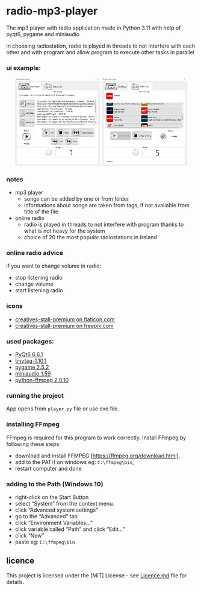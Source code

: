 # radio-mp3-player
The mp3 player with radio application made in Python 3.11  with help of pyqt6, pygame and miniaudio 

in choosing radiostation, radio is played in threads to not interfere with each other and
with program and allow program to execute other tasks in parallel


### ui example:

<p align="middle">
  <img src="https://github.com/piotrekgelert/radio-mp3-player/blob/main/images/mp3_player.png" width="45%"/>
  <img src="https://github.com/piotrekgelert/radio-mp3-player/blob/main/images/online_radio.png" width="45%"/>
</p>

### notes
- mp3 player
    - songs can be added by one or from folder
    - informations about songs are taken from tags, if not available from title of the file
- online radio
    - radio is played in threads to not interfere with program thanks to what is not heavy for the system
    - choice of 20 the most popular radiostations in Ireland


### online radio advice
if you want to change volume in radio:
- stop listening radio
- change volume 
- start listening radio

### icons
- [creatives-stall-premium on flaticon.com](https://www.flaticon.com/authors/creative-stall-premium)
- [creatives-stall-premium on freepik.com](https://www.freepik.com/author/creatives-stall-premium/icons?t=f)

### used packages:
- [PyQt6 6.6.1](https://www.riverbankcomputing.com/software/pyqt/)
- [tinytag-1.10.1](https://github.com/devsnd/tinytag)
- [pygame 2.5.2](https://www.pygame.org/news)
- [miniaudio 1.59](https://github.com/irmen/pyminiaudio)
- [python-ffmpeg 2.0.10](https://github.com/jonghwanhyeon/python-ffmpeg)

### running the project
App opens from `player.py` file or use exe file.

### installing  FFmpeg
FFmpeg is required for this program to work correctly.
Install FFmpeg by following these steps:
- download and install FFMPEG [https://ffmpeg.org/download.html],
- add to the PATH on windows eg: `C:\ffmpeg\bin`, 
- restart computer and done

### adding to the Path (Windows 10)
- right-click on the Start Button
- select “System” from the context menu.
- click “Advanced system settings”
- go to the “Advanced” tab
- click “Environment Variables…”
- click variable called “Path” and click “Edit…”
- click “New”
- paste eg: `C:\ffmpeg\bin`

## licence
This project is licensed under the [MIT] License - see [Licence.md](LICENSE) file for details.